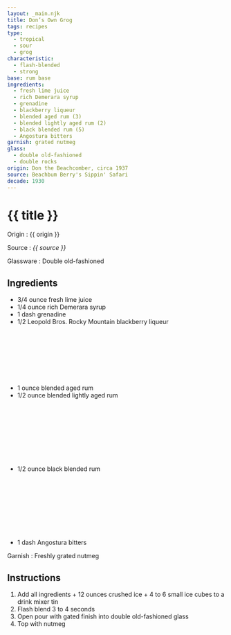 ```yaml
---
layout: _main.njk
title: Don’s Own Grog
tags: recipes
type:
  - tropical
  - sour
  - grog
characteristic:
  - flash-blended
  - strong
base: rum base
ingredients:
  - fresh lime juice
  - rich Demerara syrup
  - grenadine
  - blackberry liqueur
  - blended aged rum (3)
  - blended lightly aged rum (2)
  - black blended rum (5)
  - Angostura bitters
garnish: grated nutmeg
glass:
  - double old-fashioned
  - double rocks
origin: Don the Beachcomber, circa 1937
source: Beachbum Berry's Sippin' Safari
decade: 1930
---
```

<!-- markdownlint-disable MD025 -->
# {{ title }}
<!-- markdownlint-disable MD025 -->

Origin
  : {{ origin }}

Source
  : <cite>{{ source }}</cite>

Glassware
  : Double old-fashioned

## Ingredients

* 3/4 ounce fresh lime juice
* 1/4 ounce rich Demerara syrup
* 1 dash grenadine
* 1/2 Leopold Bros. Rocky Mountain blackberry liqueur
* 1 ounce blended aged rum<icon-l space="1em" class="bigger" label="3"><span class="with-icon"><svg class="icon"><use href="/assets/images/icons/circle-3.svg#circle-3"></use></svg></span></icon-l>
* 1/2 ounce blended lightly aged rum<icon-l space="1em" class="bigger" label="(2)"><span class="with-icon"><svg class="icon"><use href="/assets/images/icons/circle-2.svg#circle-2"></use></svg></span></icon-l>
* 1/2 ounce black blended rum<icon-l space="1em" class="bigger" label="(5)"><span class="with-icon"><svg class="icon"><use href="/assets/images/icons/circle-5.svg#circle-5"></use></svg></span></icon-l>
* 1 dash Angostura bitters

Garnish
  : Freshly grated nutmeg

## Instructions

1. Add all ingredients + 12 ounces crushed ice + 4 to 6 small ice cubes to a drink mixer tin
2. Flash blend 3 to 4 seconds
3. Open pour with gated finish into double old-fashioned glass
4. Top with nutmeg
